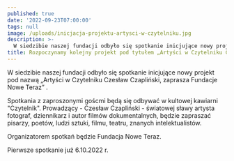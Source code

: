 ```yaml
---
published: true
date: '2022-09-23T07:00:00'
tags: null
image: /uploads/inicjacja-projektu-artysci-w-czytelniku.jpg
description: >-
  W siedzibie naszej fundacji odbyło się spotkanie inicjujące nowy projekt pod nazwą „Artyści w Czytelniku Czesław Czapliński, zaprasza Fundacje Nowe Teraz” . 
title: Rozpoczynamy kolejny projekt pod tytułem „Artyści w Czytelniku Czesław Czapliński, zaprasza Fundacje Nowe Teraz” 
---
```


W siedzibie naszej fundacji odbyło się spotkanie inicjujące nowy projekt pod nazwą „Artyści w Czytelniku Czesław Czapliński, zaprasza Fundacje Nowe Teraz” .   

Spotkania z zaproszonymi goścmi będą się odbywać w kultowej kawiarni "Czytelnik". Prowadzący - Czesław Czapliński - światowej sławy artysta fotograf, dziennikarz i autor filmów dokumentalnych, będzie zapraszać pisarzy, poetów, ludzi sztuki, filmu, teatru, znanych intelektualistów.

Organizatorem spotkań będzie Fundacja Nowe Teraz.

Pierwsze spotkanie już 6.10.2022 r.



